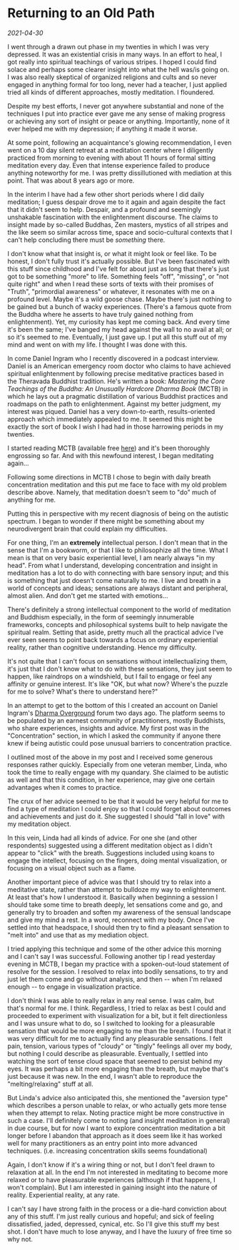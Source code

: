 # Returning to an Old Path

_2021-04-30_

I went through a drawn out phase in my twenties in which I was very depressed. It was an existential crisis in many ways. In an effort to heal, I got really into spiritual teachings of various stripes. I hoped I could find solace and perhaps some clearer insight into what the hell was/is going on. I was also really skeptical of organized religions and cults and so never engaged in anything formal for too long, never had a teacher, I just applied tried all kinds of different approaches, mostly meditation. I floundered.

Despite my best efforts, I never got anywhere substantial and none of the techniques I put into practice ever gave me any sense of making progress or achieving any sort of insight or peace or anything. Importantly, none of it ever helped me with my depression; if anything it made it worse.

At some point, following an acquaintance's glowing recommendation, I even went on a 10 day silent retreat at a meditation center where I diligently practiced from morning to evening with about 11 hours of formal sitting meditation every day. Even that intense experience failed to produce anything noteworthy for me. I was pretty dissillutioned with mediation at this point. That was about 8 years ago or more.

In the interim I have had a few other short periods where I did daily meditation; I guess despair drove me to it again and again despite the fact that it didn't seem to help. Despair, and a profound and seemingly unshakable fascination with the enlightenment discourse. The claims to insight made by so-called Buddhas, Zen masters, mystics of all stripes and the like seem so similar across time, space and socio-cultural contexts that I can't help concluding there must be _something_ there.

I don't know what that insight is, or what it might look or feel like. To be honest, I don't fully trust it's actually possible. But I've been fascinated with this stuff since childhood and I've felt for about just as long that there's just got to be something "more" to life. Something feels "off", "missing", or "not quite right" and when I read these sorts of texts with their promises of "Truth", "primordial awareness" or whatever, it resonates with me on a profound level.
Maybe it's a wild goose chase. Maybe there's just nothing to be gained but a bunch of wacky experiences. (There's a famous quote from the Buddha where he asserts to have truly gained nothing from enlightenment). Yet, my curiosity has kept me coming back. And every time it's been the same; I've banged my head against the wall to no avail at all; or so it's seemed to me. Eventually, I just gave up. I put all this stuff out of my mind and went on with my life. I thought I was done with this.

In come Daniel Ingram who I recently discovered in a podcast interview. Daniel is an American emergency room doctor who claims to have achieved spiritual enlightenment by following precise meditative practices based in the Theravada Buddhist tradition. He's written a book: _Mastering the Core Teachings of the Buddha: An Unusually Hardcore Dharma Book_ (MCTB) in which he lays out a pragmatic distillation of various Buddhist practices and roadmaps on the path to enlightenment. Against my better judgment, my interest was piqued. Daniel has a very down-to-earth, results-oriented approach which immediately appealed to me. It seemed this might be exactly the sort of book I wish I had had in those harrowing periods in my twenties.

I started reading MCTB (available free [here](https://www.mctb.org)) and it's been thoroughly engrossing so far. And with this newfound interest, I began meditating again...

Following some directions in MCTB I chose to begin with daily breath concentration meditation and this put me face to face with my old problem describe above. Namely, that meditation doesn't seem to "do" much of anything for me.

Putting this in perspective with my recent diagnosis of being on the autistic spectrum. I began to wonder if there might be something about my neurodivergent brain that could explain my difficulties.

For one thing, I'm an **extremely** intellectual person. I don't mean that in the sense that I'm a bookworm, or that I like to philosophize all the time. What I mean is that on very basic experiential level, I am nearly always "in my head". From what I understand, developing concentration and insight in meditation has a lot to do with connecting with bare sensory input; and this is something that just doesn't come naturally to me. I live and breath in a world of concepts and ideas; sensations are always distant and peripheral, almost alien. And don't get me started with emotions...

There's definitely a strong intellectual component to the world of meditation and Buddhism especially, in the form of seemingly innumerable frameworks, concepts and philosophical systems built to help navigate the spiritual realm. Setting that aside, pretty much all the practical advice I've ever seen seems to point back towards a focus on ordinary experiential reality, rather than cognitive understanding. Hence my difficulty.

It's not quite that I can't focus on sensations without intellectualizing them, it's just that I don't know what to do with these sensations, they just seem to happen, like raindrops on a windshield, but I fail to engage or feel any affinity or genuine interest. It's like "OK, but what now? Where's the puzzle for me to solve? What's there to understand here?"

In an attempt to get to the bottom of this I created an account on Daniel Ingram's [Dharma Overground](https://www.dharmaoverground.org/) forum two days ago. The platform seems to be populated by an earnest community of practitioners, mostly Buddhists, who share experiences, insights and advice. My first post was in the "Concentration" section, in which I asked the community if anyone there knew if being autistic could pose unusual barriers to concentration practice.

I outlined most of the above in my post and I received some generous responses rather quickly. Especially from one veteran member, Linda, who took the time to really engage with my quandary. She claimed to be autistic as well and that this condition, in her experience, may give one certain advantages when it comes to practice.

The crux of her advice seemed to be that it would be very helpful for me to find a type of meditation I could enjoy so that I could forget about outcomes and achievements and just do it. She suggested I should "fall in love" with my meditation object.

In this vein, Linda had all kinds of advice. For one she (and other respondents) suggested using a different meditation object as I didn't appear to "click" with the breath. Suggestions included using koans to engage the intellect, focusing on the fingers, doing mental visualization, or focusing on a visual object such as a flame.

Another important piece of advice was that I should try to relax into a meditative state, rather than attempt to bulldoze my way to enlightenment. At least that's how I understood it. Basically when beginning a session I should take some time to breath deeply, let sensations come and go, and generally try to broaden and soften my awareness of the sensual landscape and give my mind a rest. In a word, reconnect with my body. Once I've settled into that headspace, I should then try to find a pleasant sensation to "melt into" and use that as my mediation object.

I tried applying this technique and some of the other advice this morning and I can't say I was successful. Following another tip I read yesterday evening in MCTB, I began my practice with a spoken-out-loud statement of resolve for the session. I resolved to relax into bodily sensations, to try and just let them come and go without analysis, and then -- when I'm relaxed enough -- to engage in visualization practice.

I don't think I was able to really relax in any real sense. I was calm, but that's normal for me. I think. Regardless, I tried to relax as best I could and proceeded to experiment with visualization for a bit, but it felt directionless and I was unsure what to do, so I switched to looking for a pleasurable sensation that would be more engaging to me than the breath. I found that it was very difficult for me to actually find any pleasurable sensations. I felt pain, tension, various types of "cloudy" or "tingly" feelings all over my body, but nothing I could describe as pleasurable. Eventually, I settled into watching the sort of tense cloud space that seemed to persist behind my eyes. It was perhaps a bit more engaging than the breath, but maybe that's just because it was new. In the end, I wasn't able to reproduce the "melting/relaxing" stuff at all.

But Linda's advice also anticipated this, she mentioned the "aversion type" which describes a person unable to relax, or who actually gets more tense when they attempt to relax. Noting practice might be more constructive in such a case. I'll definitely come to noting (and insight meditation in general) in due course, but for now I want to explore concentration meditation a bit longer before I abandon that approach as it does seem like it has worked well for many practitioners as an entry point into more advanced techniques. (i.e. increasing concentration skills seems foundational)

Again, I don't know if it's a wiring thing or not, but I don't feel drawn to relaxation at all. In the end I'm not interested in meditating to become more relaxed or to have pleasurable experiences (although if that happens, I won't complain). But I am interested in gaining insight into the nature of reality. Experiential reality, at any rate.

I can't say I have strong faith in the process or a die-hard conviction about any of this stuff. I'm just really curious and hopeful; and sick of feeling dissatisfied, jaded, depressed, cynical, etc. So I'll give this stuff my best shot. I don't have much to lose anyway, and I have the luxury of free time so why not.
